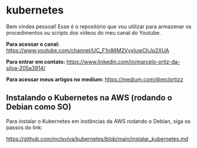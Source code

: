 # kubernetes

Bem vindes pessoal! Esse é o repositório que vou utilizar para armazenar os procedimentos ou scripts dos vídeos do meu canal do Youtube.

__Para acessar o canal:__ https://www.youtube.com/channel/UC_F1n86M2VyxIuwChJp2XUA

__Para entrar em contato:__ https://www.linkedin.com/in/marcelo-ortiz-da-silva-205a3914/

__Para acessar meus artigos no medium:__ https://medium.com/@mclortizz

## Instalando o Kubernetes na AWS (rodando o Debian como SO)

Para instalar o Kubernetes em instâncias da AWS rodando o Debian, siga os passos do link:

https://github.com/mclsylva/kubernetes/blob/main/instalar_kubernetes.md
